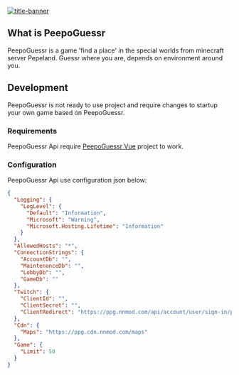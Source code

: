 [![title-banner](https://cdn.nnmod.com/ppg-banner.png)](https://ppg.nnmod.com/)

## What is PeepoGuessr
PeepoGuessr is a game 'find a place' in the special worlds from minecraft server Pepeland.
Guessr where you are, depends on environment around you.

## Development
PeepoGuessr is not ready to use project and require changes to startup your own game based on PeepoGuessr.

### Requirements
PeepoGuessr Api require [PeepoGuessr Vue](https://github.com/NNmod/PeepoGuessrVue) project to work.

### Configuration
PeepoGuessr Api use configuration json below:

```json
{
  "Logging": {
    "LogLevel": {
      "Default": "Information",
      "Microsoft": "Warning",
      "Microsoft.Hosting.Lifetime": "Information"
    }
  },
  "AllowedHosts": "*",
  "ConnectionStrings": {
    "AccountDb": "",
    "MaintenanceDb": "",
    "LobbyDb": "",
    "GameDb": ""
  },
  "Twitch": {
    "ClientId": "",
    "ClientSecret": "",
    "ClientRedirect": "https://ppg.nnmod.com/api/account/user/sign-in/processing"
  },
  "Cdn": {
    "Maps": "https://ppg.cdn.nnmod.com/maps"
  },
  "Game": {
    "Limit": 50
  }
}
```
